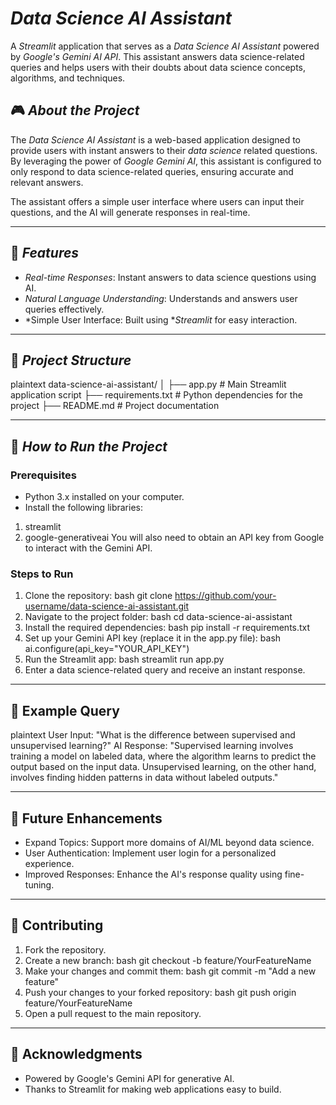 # *Data Science AI Assistant*

A *Streamlit* application that serves as a *Data Science AI Assistant* powered by *Google's Gemini AI API*. This assistant answers data science-related queries and helps users with their doubts about data science concepts, algorithms, and techniques.

## 🎮 *About the Project*
The *Data Science AI Assistant* is a web-based application designed to provide users with instant answers to their *data science* related questions. By leveraging the power of *Google Gemini AI*, this assistant is configured to only respond to data science-related queries, ensuring accurate and relevant answers.

The assistant offers a simple user interface where users can input their questions, and the AI will generate responses in real-time.

---

## 🚀 *Features*
- *Real-time Responses*: Instant answers to data science questions using AI.
- *Natural Language Understanding*: Understands and answers user queries effectively.
- *Simple User Interface: Built using **Streamlit* for easy interaction.

---

## 📂 *Project Structure*
plaintext
data-science-ai-assistant/
│
├── app.py               # Main Streamlit application script
├── requirements.txt     # Python dependencies for the project
├── README.md            # Project documentation

---
## 🔧 *How to Run the Project*
### Prerequisites
- Python 3.x installed on your computer.
- Install the following libraries:
1. streamlit
2. google-generativeai
You will also need to obtain an API key from Google to interact with the Gemini API.

### Steps to Run
1. Clone the repository:
   bash
   git clone https://github.com/your-username/data-science-ai-assistant.git
2. Navigate to the project folder:
   bash
   cd data-science-ai-assistant
3. Install the required dependencies:
   bash
   pip install -r requirements.txt
4. Set up your Gemini API key (replace it in the app.py file):
   bash
   ai.configure(api_key="YOUR_API_KEY")
5. Run the Streamlit app:
   bash
   streamlit run app.py
6. Enter a data science-related query and receive an instant response.
---
## 📝 **Example Query**
plaintext
User Input: "What is the difference between supervised and unsupervised learning?"
AI Response: "Supervised learning involves training a model on labeled data, where the algorithm learns to predict the output based on the input data. Unsupervised learning, on the other hand, involves finding hidden patterns in data without labeled outputs."

---
## 🌟 **Future Enhancements**
- Expand Topics: Support more domains of AI/ML beyond data science.
- User Authentication: Implement user login for a personalized experience.
- Improved Responses: Enhance the AI's response quality using fine-tuning.
---
## 🤝 **Contributing**
1. Fork the repository.
2. Create a new branch:
   bash
   git checkout -b feature/YourFeatureName
3. Make your changes and commit them:
    bash
   git commit -m "Add a new feature"
4. Push your changes to your forked repository:
   bash
   git push origin feature/YourFeatureName
5. Open a pull request to the main repository.
---
## 🙌 **Acknowledgments**
- Powered by Google's Gemini API for generative AI.
- Thanks to Streamlit for making web applications easy to build.
